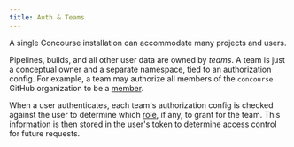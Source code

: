 ```yaml
---
title: Auth & Teams
---
```


A single Concourse installation can accommodate many projects and users.

Pipelines, builds, and all other user data are owned by _teams_. A team is just a conceptual owner and a separate
namespace, tied to an authorization config. For example, a team may authorize all members of the `concourse` GitHub
organization to be a [member](https://concourse-ci.org/user-roles.html#team-member-role).

When a user authenticates, each team's authorization config is checked against the user to determine
which [role](https://concourse-ci.org/user-roles.html), if any, to grant for the team. This information is then stored
in the user's token to determine access control for future requests.